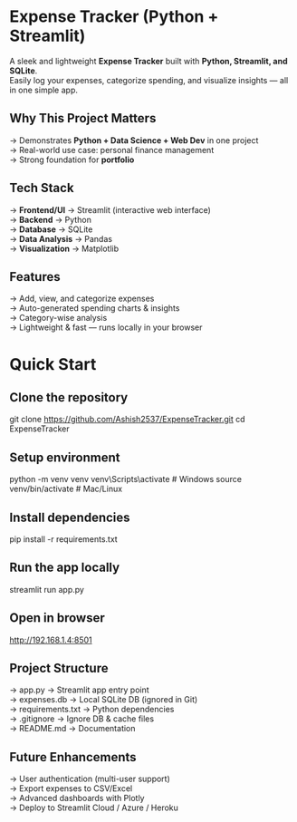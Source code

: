 # Expense Tracker (Python + Streamlit)

A sleek and lightweight **Expense Tracker** built with **Python, Streamlit, and SQLite**.  
Easily log your expenses, categorize spending, and visualize insights — all in one simple app.

## Why This Project Matters  
-> Demonstrates **Python + Data Science + Web Dev** in one project  
-> Real-world use case: personal finance management  
-> Strong foundation for **portfolio**

## Tech Stack  
-> **Frontend/UI** → Streamlit (interactive web interface)  
-> **Backend** → Python  
-> **Database** → SQLite  
-> **Data Analysis** → Pandas  
-> **Visualization** → Matplotlib 


## Features  
-> Add, view, and categorize expenses  
-> Auto-generated spending charts & insights  
-> Category-wise analysis  
-> Lightweight & fast — runs locally in your browser 


# Quick Start  

## Clone the repository
git clone https://github.com/Ashish2537/ExpenseTracker.git
cd ExpenseTracker

## Setup environment
python -m venv venv
venv\Scripts\activate      # Windows
source venv/bin/activate   # Mac/Linux

## Install dependencies
pip install -r requirements.txt

## Run the app locally
streamlit run app.py

## Open in browser
http://192.168.1.4:8501


## Project Structure
-> app.py → Streamlit app entry point
<br>
-> expenses.db → Local SQLite DB (ignored in Git)
<br>
-> requirements.txt → Python dependencies
<br>
-> .gitignore → Ignore DB & cache files
<br>
-> README.md → Documentation

## Future Enhancements
-> User authentication (multi-user support)
<br>
-> Export expenses to CSV/Excel
<br>
-> Advanced dashboards with Plotly
<br>
-> Deploy to Streamlit Cloud / Azure / Heroku

